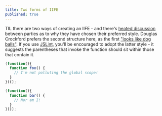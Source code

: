 ```yaml
---
title: Two forms of IIFE
published: true
---
```


TIL there are two ways of creating an IIFE - and there's [heated discussion](https://stackoverflow.com/questions/8774425/vs-in-javascript-closures) between parties as to why they have chosen their preferred style. Douglas Crockford prefers the second structure here, as the first ["looks like dog balls"](https://twitter.com/paul_irish/status/176187448420864000). If you use [JSLint](http://www.jslint.com/), you'll be encouraged to adopt the latter style - it suggests the parentheses that invoke the function should sit within those that contain it.

```js
(function(){
  function foo() {
    // I'm not polluting the global scope!
  }
})();
```

```js
(function(){
  function bar() {
    // Nor am I!
  }
}());
```
